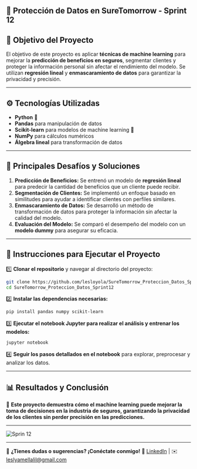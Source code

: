 ## 🔐 Protección de Datos en SureTomorrow - Sprint 12

## 🎯 Objetivo del Proyecto
El objetivo de este proyecto es aplicar **técnicas de machine learning** para mejorar la **predicción de beneficios en seguros**, segmentar clientes y proteger la información personal sin afectar el rendimiento del modelo. Se utilizan **regresión lineal** y **enmascaramiento de datos** para garantizar la privacidad y precisión.

---

## ⚙️ Tecnologías Utilizadas
- **Python** 🐍
- **Pandas** para manipulación de datos
- **Scikit-learn** para modelos de machine learning 🤖
- **NumPy** para cálculos numéricos
- **Álgebra lineal** para transformación de datos

---

## 🚀 Principales Desafíos y Soluciones
1. **Predicción de Beneficios:** Se entrenó un modelo de **regresión lineal** para predecir la cantidad de beneficios que un cliente puede recibir.
2. **Segmentación de Clientes:** Se implementó un enfoque basado en similitudes para ayudar a identificar clientes con perfiles similares.
3. **Enmascaramiento de Datos:** Se desarrolló un método de transformación de datos para proteger la información sin afectar la calidad del modelo.
4. **Evaluación del Modelo:** Se comparó el desempeño del modelo con un **modelo dummy** para asegurar su eficacia.

---

## 🔧 Instrucciones para Ejecutar el Proyecto
1️⃣ **Clonar el repositorio** y navegar al directorio del proyecto:
```bash
git clone https://github.com/lesloyola/SureTomorrow_Proteccion_Datos_Sprint12.git
cd SureTomorrow_Proteccion_Datos_Sprint12
```
2️⃣ **Instalar las dependencias necesarias:**
```bash
pip install pandas numpy scikit-learn
```
3️⃣ **Ejecutar el notebook Jupyter para realizar el análisis y entrenar los modelos:**
```bash
jupyter notebook
```
4️⃣ **Seguir los pasos detallados en el notebook** para explorar, preprocesar y analizar los datos.

---

## 📊 Resultados y Conclusión
📌 **Este proyecto demuestra cómo el machine learning puede mejorar la toma de decisiones en la industria de seguros, garantizando la privacidad de los clientes sin perder precisión en las predicciones.**

---

![Sprin 12](https://github.com/user-attachments/assets/fe9d1879-6916-4a27-bfc8-b356e9bb7190)


---

📩 **¿Tienes dudas o sugerencias? ¡Conéctate conmigo!**
🔗 [LinkedIn](https://www.linkedin.com/in/lesloyola) | ✉️ leslyamellalil@gmail.com
